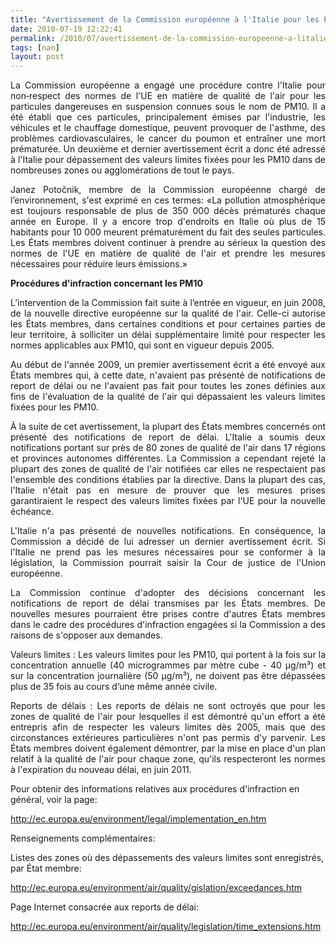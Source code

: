 ```yaml
---
title: "Avertissement de la Commission européenne à l'Italie pour les PM"
date: 2010-07-19 12:22:41
permalink: /2010/07/avertissement-de-la-commission-europeenne-a-litalie-pour-les-pm.html
tags: [nan]
layout: post
---
```


<p align="justify" class="A_Standard__34__20_Chapeau"><span class="A__T4">La Commission européenne a engagé une procédure contre l'Italie pour non</span><span class="A__T4">‑respect des normes de l'UE en matière de qualité de l'air pour les particules dangereuses en suspension connues sous le nom de PM</span><span class="A__T6">10</span><span class="A__T4">. Il a été établi que ces particules, principalement émises par l'industrie, les véhicules et le chauffage domestique, peuvent provoquer de l'asthme, des problèmes cardiovasculaires, le cancer du poumon et entraîner une mort prématurée. Un deuxième et dernier avertissement écrit a donc été adressé à l'Italie pour dépassement des valeurs limites fixées pour les PM</span><span class="A__T6">10</span><span class="A__T4"> dans de nombreuses zones ou agglomérations de tout le pays. </span></p> <p align="justify" class="A___35__20_Normal"><span class="A__T1">Janez Potočnik, membre de la Commission européenne chargé de l’environnement, s'est exprimé en ces termes:</span><span class="A__T7"> «La pollution atmosphérique est toujours responsable de plus de 350 000 décès prématurés chaque année en Europe. Il y a encore trop d'endroits en Italie où plus de 15 habitants pour 10 000 meurent prématurément du fait des seules particules. Les États membres doivent continuer à prendre au sérieux la question des normes de l'UE en matière de qualité de l'air et prendre les mesures nécessaires pour réduire leurs émissions.»</span></p> <p align="justify" class="A___35__20_Normal"><span class="A__T7"> </span></p>  <!--more-->  <p align="justify" class="A_Standard_Sous-titre_20_1"><strong><span class="A__T1">Procédures d'infraction concernant les PM</span><span class="A__T5">10</span></strong><span class="A__T1"> </span></p> <p align="justify" class="A___35__20_Normal"><span class="A__T1">L’intervention de la Commission fait suite à l’entrée en vigueur, en juin 2008, de la nouvelle directive européenne sur la qualité de l'air</span><span class="A__T1">. Celle-ci autorise les États membres, dans certaines conditions et pour certaines parties de leur territoire, à solliciter un délai supplémentaire limité pour respecter les normes applicables aux PM</span><span class="A__T5">10</span><span class="A__T1">, qui sont en vigueur depuis 2005. </span></p> <p align="justify" class="A___35__20_Normal"><span class="A__T1">Au début de l'année 2009, un premier avertissement écrit a été envoyé aux États membres qui, à cette date, n'avaient pas présenté de notifications de report de délai ou ne l'avaient pas fait pour toutes les zones définies aux fins de l'évaluation de la qualité de l'air qui dépassaient les valeurs limites fixées pour les PM</span><span class="A__T5">10</span><span class="A__T1">.</span></p> <p align="justify" class="A__35__20_Normal_P5"><span class="A__T1">À la suite de cet avertissement, la plupart des États membres concernés ont présenté des notifications de report de délai.</span><span class="A__T1"> L'Italie a soumis deux notifications portant sur près de 80 zones de qualité de l'air dans 17 régions et provinces autonomes différentes. La Commission a cependant rejeté la plupart des zones de qualité de l'air notifiées car elles ne respectaient pas l'ensemble des conditions établies par la directive</span><span class="A__T1">.</span><span class="A__T9"> </span><span class="A__T1">Dans la plupart des cas, l'Italie n'était pas en mesure de prouver que les mesures prises garantiraient le respect des valeurs limites fixées par l'UE pour la nouvelle échéance.</span></p> <p align="justify" class="A___35__20_Normal"><span class="A__T1">L'Italie n'a pas présenté de nouvelles notifications. En conséquence, la Commission a décidé de lui adresser un dernier avertissement écrit. Si l'Italie ne prend pas les mesures nécessaires pour se conformer à la législation, la Commission pourrait saisir la Cour de justice de l'Union européenne.</span></p> <p align="justify" class="A___35__20_Normal"><span class="A__T1">La Commission continue d'adopter des décisions concernant les notifications de report de délai transmises par les États membres. De nouvelles mesures pourraient être prises contre d'autres États membres dans le cadre des procédures d'infraction engagées si la Commission a des raisons de s'opposer aux demandes.</span></p> <p align="justify" class="A_Sous-titre_20_1_P9">Valeurs limites : <span class="A__T1">Les valeurs limites pour les PM</span><span class="A__T5">10</span><span class="A__T1">, qui portent à la fois sur la concentration annuelle (40 microgrammes par mètre cube - 40 µg/m³) et sur la concentration journalière (50 µg/m³), ne doivent pas être dépassées plus de 35 fois au cours d’une même année civile</span><span class="A__T1">. </span></p> <p align="justify" class="A_Sous-titre_20_1_P9">Reports de délais : <span class="A__T1">Les reports de délais ne sont octroyés que pour les zones de qualité de l'air pour lesquelles il est démontré qu'un effort a été entrepris afin de respecter les valeurs limites dès 2005, mais que des circonstances extérieures particulières n'ont pas permis d'y parvenir. Les États membres doivent également démontrer, par la mise en place d'un plan relatif à la qualité de l'air pour chaque zone, qu'ils respecteront les normes à l'expiration du nouveau délai, en juin 2011.</span></p> <p class="A__35__20_Normal_P7">Pour obtenir des informations relatives aux procédures d'infraction en général, voir la page:</p> <p class="A__35__20_Normal_P6"><a href="http://ec.europa.eu/environment/legal/implementation_en.htm"><span>http://ec.europa.eu/environment/legal/implementation_en.htm</span></a></p> <p class="A_Sous-titre_20_1_P9">Renseignements complémentaires:</p> <p class="A__35__20_Normal_P4">Listes des zones où des dépassements des valeurs limites sont enregistrés, par État membre:</p> <p class="A___35__20_Normal"><a href="http://ec.europa.eu/environment/air/quality/legislation/exceedances.htm"><span><span class="A__T1">http://ec.europa.eu/environment/air/quality/gislation/exceedances.htm</span></span></a></p> <p class="A__35__20_Normal_P4">Page Internet consacrée aux reports de délai:</p> <p class="A___35__20_Normal"><a href="http://ec.europa.eu/environment/air/quality/legislation/time_extensions.htm"><span><span class="A__T1">http://ec.europa.eu/environment/air/quality/legislation/time_extensions.htm</span></span></a></p> <p class="A___35__20_Normal"> </p>
